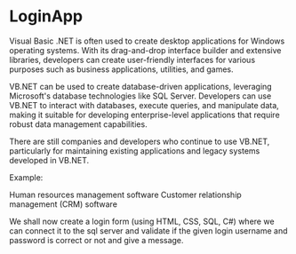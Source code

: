 # LoginApp

Visual Basic .NET is often used to create desktop applications for Windows operating systems. With its drag-and-drop interface builder and extensive libraries, developers can create user-friendly interfaces for various purposes such as business applications, utilities, and games.

VB.NET can be used to create database-driven applications, leveraging Microsoft's database technologies like SQL Server. Developers can use VB.NET to interact with databases, execute queries, and manipulate data, making it suitable for developing enterprise-level applications that require robust data management capabilities.

There are still companies and developers who continue to use VB.NET, particularly for maintaining existing applications and legacy systems developed in VB.NET.

Example: 

Human resources management software
Customer relationship management (CRM) software

We shall now create a login form  (using HTML, CSS, SQL, C#) where we can connect it to the sql server and validate if the given login username and password is correct or not and give a message.
